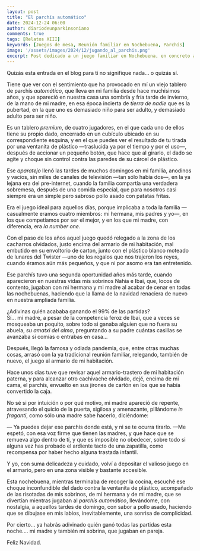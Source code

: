```yaml
---
layout: post
title: "El parchís automático"
date: 2024-12-24 06:00
author: diariodeunparkinsoniano
comments: true
tags: [Relatos XIII] 
keywords: [Juegos de mesa, Reunión familiar en Nochebuena, Parchís]
image: '/assets/images/2024/12/jugando_al_parchis.png'
excerpt: Post dedicado a un juego familiar en Nochebuena, en concreto al parchís
---
```

Quizás esta entrada en el blog para tí no signifique nada... o quizás sí.

Tiene que ver con el sentimiento que ha provocado en mí un viejo tablero de parchís *automático*, que lleva en mi familia desde hace muchísimos años, y que apareció en nuestra casa una sombría y fría tarde de invierno, de la mano de mi madre, en esa época incierta de *tierra de nadie* que es la pubertad, en la que uno es demasiado niño para ser adulto, y demasiado adulto para ser niño.

Es un tablero *premium*, de cuatro jugadores, en el que cada uno de ellos tiene su propio dado, encerrado en un cubículo ubicado en su correspondiente esquina, y en el que puedes ver el resultado de tu tirada por una ventanita de plástico —traslucida ya por el tiempo y por el uso—, después de accionar un pequeño botón, que hace que al girarlo, el dado se agite y choque sin control contra las paredes de su cárcel de plástico.

Ese *aparatejo* llenó las tardes de muchos domingos en mi familia, anodinos y vacíos, sin miles de canales de televisión —tan sólo había dos—, en la ya lejana era del pre-internet, cuando la familia compartía una verdadera sobremesa, después de una comida especial, que para nosotros casi siempre era un simple pero sabroso pollo asado con patatas fritas.  

Era el juego ideal para aquellos días, porque implicaba a toda la familia —casualmente eramos cuatro miembros: mi hermana, mis padres y yo—, en los que competíamos por ser el mejor, y en los que mi madre, con diferencia, era *la number one*.

Con el paso de los años aquel juego quedó relegado a la zona de los cacharros olvidados, justo encima del armario de mi habitación, mal embutido en su envoltorio de carton, junto con el plástico blanco moteado de lunares del Twister —uno de los regalos que nos trajeron los reyes, cuando éramos aún más pequeños, y que ni por asomo era tan entretenido.

Ese parchís tuvo una segunda oportunidad años más tarde, cuando aparecieron en nuestras vidas mis sobrinos Nahia e Ibai, que, locos de contento, jugaban con mi hermana y mi madre al acabar de cenar en todas las nochebuenas, haciendo que la llama de la navidad renaciera de nuevo en nuestra ampliada familia.

¿Adivinas quién acababa ganando el 99% de las partidas?  
Sí... mi madre, a pesar de la competencia feroz de Ibai, que a veces se mosqueaba un poquito, sobre todo si ganaba alguien que no fuera su abuela, *su amatxi del alma*, preguntando a su padre cuántas casillas se avanzaba si comías o entrabas en casa...

Después, llegó la famosa y odiada pandemia, que, entre otras muchas cosas, arrasó con la ya tradicional reunión familiar, relegando, también de nuevo, el juego al armario de mi habitación.

Hace unos días tuve que revisar aquel armario-trastero de mi habitación paterna, y para alcanzar otro cachivache olvidado, dejé, encima de mi cama, el parchís, envuelto en sus jirones de cartón en los que se había convertido la caja.

No sé si por intuición o por qué motivo, mi madre apareció de repente, atravesando el quicio de la puerta, sigilosa y amenazante, pillándome *in fraganti*, como sólo una madre sabe hacerlo, diciéndome:

— Ya puedes dejar ese parchís donde está, y ni se te ocurra tirarlo. —Me espetó, con esa voz firme que tienen las madres, y que hace que se remueva algo dentro de tí, y que es imposible no obedecer, sobre todo si alguna vez has probado el ardiente tacto de una zapatilla, como recompensa por haber hecho alguna trastada infantil.

Y yo, con suma delicadeza y cuidado, volví a depositar el valioso juego en el armario, pero en una zona visible y bastante accesible.

Esta nochebuena, mientras terminaba de recoger la cocina, escuché ese choque inconfundible del dado contra la ventanita de plástico, acompañado de las risotadas de mis sobrinos, de mi hermana y de mi madre, que se divertían mientras jugaban al *parchís automático*, llevándome, con nostalgia, a aquellos tardes de domingo, con sabor a pollo asado, haciendo que se dibujase en mis labios, inevitablemente, una sonrisa de complicidad.

Por cierto... ya habrás adivinado quién ganó todas las partidas esta noche.... mi madre y también mi sobrina, que jugaban en pareja.

Feliz Navidad.
